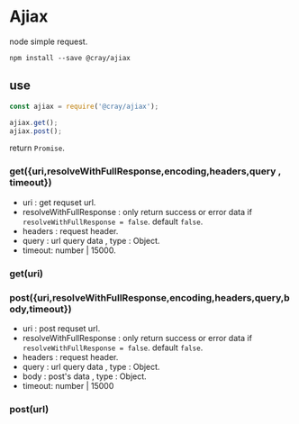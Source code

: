 # Ajiax
node simple request.

```
npm install --save @cray/ajiax
```

## use


```js
const ajiax = require('@cray/ajiax');

ajiax.get();
ajiax.post();
```

return `Promise`.

### get({uri,resolveWithFullResponse,encoding,headers,query , timeout})

* uri : get requset url.
* resolveWithFullResponse : only return success or error data if `resolveWithFullResponse = false`. default `false`.
* headers : request header.
* query : url query data , type : Object.
* timeout: number | 15000.

### get(uri)

### post({uri,resolveWithFullResponse,encoding,headers,query,body,timeout})

* uri : post requset url.
* resolveWithFullResponse : only return success or error data if `resolveWithFullResponse = false`. default `false`.
* headers : request header.
* query : url query data , type : Object.
* body : post's data , type : Object.
* timeout: number | 15000

### post(url)